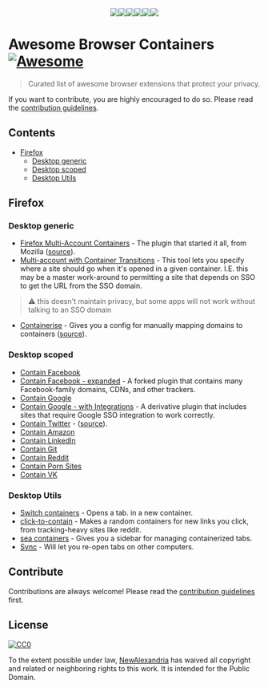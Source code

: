 <div align="center">
  <div style="width: 384px; margin: auto;">
	<a href="https://github.com/NewAlexandria/awesome-browser-containers">
    <img src="https://addons.cdn.mozilla.net/user-media/addon_icons/956/956959-64.png?modified=70aa6ec0"><img src="https://addons.cdn.mozilla.net/user-media/addon_icons/956/956763-64.png?modified=4f5183da"><img src="https://addons.cdn.mozilla.net/user-media/addon_icons/996/996764-64.png?modified=59013156"><img src="https://addons.cdn.mozilla.net/user-media/addon_icons/977/977492-64.png?modified=619e9177"><img src="https://addons.cdn.mozilla.net/user-media/addon_icons/1000/1000893-64.png?modified=68523f7c"><img src="https://addons.cdn.mozilla.net/user-media/addon_icons/1001/1001077-64.png?modified=10622d5e">
  </a>
  </div>
</div>

# Awesome Browser Containers [![Awesome](https://awesome.re/badge.svg)](https://awesome.re)

> Curated list of awesome browser extensions that protect your privacy.
>

If you want to contribute, you are highly encouraged to do so. Please read the [contribution guidelines](CONTRIBUTING.md).


## Contents

- [Firefox](#firefox)
  - [Desktop generic](#desktop-generic)
  - [Desktop scoped](#desktop-scoped)
  - [Desktop Utils](#desktop-utils)

## Firefox

### Desktop generic

- [Firefox Multi-Account Containers](https://addons.mozilla.org/en-US/firefox/addon/multi-account-containers) - The plugin that started it all, from Mozilla ([source](https://github.com/mozilla/multi-account-containers/#readme)).
- [Multi-account with Container Transitions](https://addons.mozilla.org/en-US/firefox/addon/containers-with-transitions) - This tool lets you specify where a site should go when it's opened in a given container.  I.E. this may be a master work-around to permitting a site that depends on SSO to get the URL from the SSO domain.

> :warning: this doesn't maintain privacy, but some apps will not work without talking to an SSO domain

- [Containerise](https://addons.mozilla.org/en-US/firefox/addon/containerise) - Gives you a config for manually mapping domains to containers ([source](https://github.com/kintesh/containerise)).

### Desktop scoped

- [Contain Facebook](https://addons.mozilla.org/en-US/firefox/addon/facebook-container)
- [Contain Facebook - expanded](https://addons.mozilla.org/en-US/firefox/addon/facebook-container-newalexndra/) - A forked plugin that contains many Facebook-family domains, CDNs, and other trackers.
- [Contain Google](https://addons.mozilla.org/en-US/firefox/addon/google-container)
- [Contain Google - with Integrations](https://addons.mozilla.org/en-US/firefox/addon/google-contain-integrations/) - A derivative plugin that includes sites that require Google SSO integration to work correctly.
- [Contain Twitter](https://addons.mozilla.org/en-US/firefox/addon/twitter-container) - ([source](httpsn://github.com/v1shwa/contain-twitter)).
- [Contain Amazon](https://addons.mozilla.org/en-US/firefox/addon/contain-amazon)
- [Contain LinkedIn](https://addons.mozilla.org/en-US/firefox/addon/linkedin-container)
- [Contain Git](https://addons.mozilla.org/en-US/firefox/addon/contain-git)
- [Contain Reddit](https://addons.mozilla.org/en-US/firefox/addon/contain-reddit)
- [Contain Porn Sites](https://addons.mozilla.org/en-US/firefox/addon/porn-container)
- [Contain VK](https://addons.mozilla.org/en-US/firefox/addon/vk-container)


### Desktop Utils

- [Switch containers](https://addons.mozilla.org/en-US/firefox/addon/switch-container-plus) - Opens a tab. in a new container.
- [click-to-contain](https://gitlab.com/NamingThingsIsHard/firefox/click-to-contain) - Makes a random containers for new links you click, from tracking-heavy sites like reddit.
- [sea containers](https://addons.mozilla.org/en-US/firefox/addon/sea-containers) - Gives you a sidebar for managing containerized tabs.
- [Sync](https://addons.mozilla.org/en-US/firefox/addon/containers-sync) - Will let you re-open tabs on other computers.


## Contribute

Contributions are always welcome! Please read the [contribution guidelines](CONTRIBUTING.md) first.

## License

[![CC0](http://mirrors.creativecommons.org/presskit/buttons/88x31/svg/cc-zero.svg)](https://creativecommons.org/publicdomain/zero/1.0/)

To the extent possible under law, [NewAlexandria](https://github.com/NewAlexandria) has waived all copyright and related or neighboring rights to this work.  It is intended for the Public Domain.
